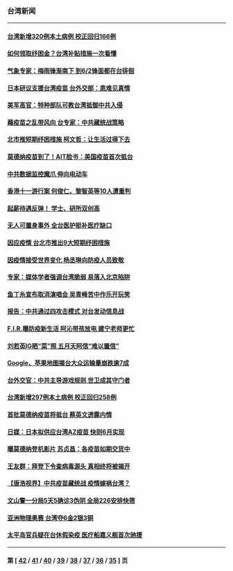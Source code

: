 ### 台湾新闻
---
#### [台湾新增320例本土病例 校正回归166例](../../pages/ncid1349361/n12984222.md) 
#### [如何领取纾困金？台湾补贴措施一次看懂](../../pages/ncid1349361/n12984000.md) 
#### [气象专家：梅雨锋渐南下 到6/2锋面都在台徘徊](../../pages/ncid1349361/n12983765.md) 
#### [日本研议支援台湾疫苗 台外交部：患难见真情](../../pages/ncid1349361/n12983829.md) 
#### [美军高官：特种部队可教台湾抵御中共入侵](../../pages/ncid1349361/n12983031.md) 
#### [藉疫苗之乱带风向 台专家：中共藏统战策略](../../pages/ncid1349361/n12982946.md) 
#### [北市推短期纾困措施 柯文哲：让生活过得下去](../../pages/ncid1349361/n12982690.md) 
#### [莫德纳疫苗到了！AIT脸书：美国疫苗首次抵台](../../pages/ncid1349361/n12982424.md) 
#### [中共数据监控魔爪 伸向电动车](../../pages/ncid1349361/n12982287.md) 
#### [香港十一游行案 何俊仁、黎智英等10人遭重判](../../pages/ncid1349361/n12982281.md) 
#### [起薪待遇反弹！ 学士、研所双创高](../../pages/ncid1349361/n12982291.md) 
#### [无人可置身事外 全台医护挺补医疗缺口](../../pages/ncid1349361/n12982227.md) 
#### [因应疫情 台北市推出9大短期纾困措施](../../pages/ncid1349361/n12976753.md) 
#### [因疫情接受世界变化 杨丞琳向防疫人员致敬](../../pages/ncid1349361/n12982077.md) 
#### [专家：媒体学者强调台湾脆弱 易落入北京陷阱](../../pages/ncid1349361/n12981561.md) 
#### [鱼丁糸宣布取消演唱会 吴青峰苦中作乐开玩笑](../../pages/ncid1349361/n12981961.md) 
#### [报告：中共通过四攻击模式 对台发动信息战](../../pages/ncid1349361/n12981808.md) 
#### [F.I.R.曝防疫新生活 阿沁带孩放电 建宁老师更忙](../../pages/ncid1349361/n12981807.md) 
#### [刘若英IG晒“菜”照 五月天阿信“难以置信”](../../pages/ncid1349361/n12981641.md) 
#### [Google、苹果地图揭台大众运输量崩跌逾7成](../../pages/ncid1349361/n12979842.md) 
#### [台外交官：中共主导游戏规则 世卫成其守门者](../../pages/ncid1349361/n12981549.md) 
#### [台湾新增297例本土病例 校正回归258例](../../pages/ncid1349361/n12981772.md) 
#### [首批莫德纳疫苗将抵台 蔡英文透露内情](../../pages/ncid1349361/n12981320.md) 
#### [日媒：日本拟供应台湾AZ疫苗 快则6月实现](../../pages/ncid1349361/n12981127.md) 
#### [曝莫德纳登机影片 苏贞昌：各疫苗如期交货中](../../pages/ncid1349361/n12981107.md) 
#### [王友群：拜登下令查病毒源头 真相终将被揭开](../../pages/ncid1349361/n12980495.md) 
#### [【唐浩视界】中共疫苗藏统战 疫情嫁祸台湾？](../../pages/ncid1349361/n12978341.md) 
#### [文山警一分局5天5确诊3伪阴 全局226安排快筛](../../pages/ncid1349361/n12980067.md) 
#### [亚洲物理奥赛 台湾夺6金2银3铜](../../pages/ncid1349361/n12980048.md) 
#### [太平岛官兵疑在台休假染疫 医疗船嘉义舰首次驰援](../../pages/ncid1349361/n12980069.md) 

---
#### 第 [ [42](./42.md) / [41](./41.md) / [40](./40.md) / [39](./39.md) / [38](./38.md) / [37](./37.md) / [36](./36.md) / [35](./35.md) ] 页
